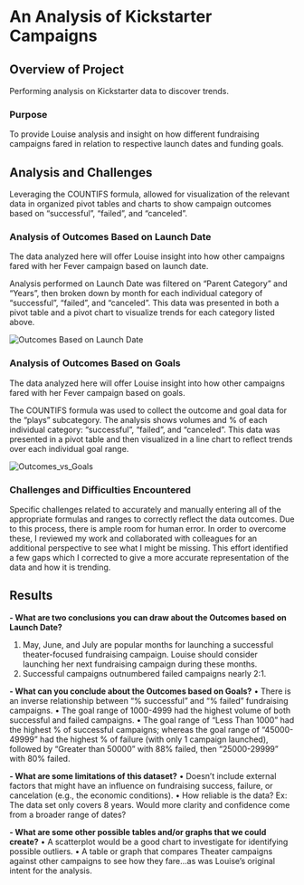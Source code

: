 # An Analysis of Kickstarter Campaigns

## Overview of Project
Performing analysis on Kickstarter data to discover trends.

### Purpose
To provide Louise analysis and insight on how different fundraising campaigns fared in relation to respective launch dates and funding goals.

## Analysis and Challenges
Leveraging the COUNTIFS formula, allowed for visualization of the relevant data in organized pivot tables and charts to show campaign outcomes based on “successful”, “failed”, and “canceled”.

### Analysis of Outcomes Based on Launch Date
The data analyzed here will offer Louise insight into how other campaigns fared with her Fever campaign based on launch date.

Analysis performed on Launch Date was filtered on “Parent Category” and “Years”, then broken down by month for each individual category of “successful”, “failed”, and “canceled”. This data was presented in both a pivot table and a pivot chart to visualize trends for each category listed above.

![Outcomes Based on Launch Date](https://user-images.githubusercontent.com/96449605/147700186-acf20aca-8609-490d-95fb-a5f42df45f82.png)

### Analysis of Outcomes Based on Goals
The data analyzed here will offer Louise insight into how other campaigns fared with her Fever campaign based on goals.

The COUNTIFS formula was used to collect the outcome and goal data for the “plays” subcategory. The analysis shows volumes and % of each individual category: “successful”, “failed”, and “canceled”. This data was presented in a pivot table and then visualized in a line chart to reflect trends over each individual goal range.

![Outcomes_vs_Goals](https://user-images.githubusercontent.com/96449605/147701621-01d36ed2-f170-4d4c-9c99-d8f4016437c8.png)

### Challenges and Difficulties Encountered
Specific challenges related to accurately and manually entering all of the appropriate formulas and ranges to correctly reflect the data outcomes. Due to this process, there is ample room for human error. In order to overcome these, I reviewed my work and collaborated with colleagues for an additional perspective to see what I might be missing. This effort identified a few gaps which I corrected to give a more accurate representation of the data and how it is trending.

## Results

**- What are two conclusions you can draw about the Outcomes based on Launch Date?**
1.	May, June, and July are popular months for launching a successful theater-focused fundraising campaign. Louise should consider launching her next fundraising campaign during these months.
2.	Successful campaigns outnumbered failed campaigns nearly 2:1.

**- What can you conclude about the Outcomes based on Goals?**
•	There is an inverse relationship between “% successful” and “% failed” fundraising campaigns.
•	The goal range of 1000-4999 had the highest volume of both successful and failed campaigns.
•	The goal range of “Less Than 1000” had the highest % of successful campaigns; whereas the goal range of “45000-49999” had the highest % of failure (with only 1 campaign launched), followed by “Greater than 50000” with 88% failed, then “25000-29999” with 80% failed.

**- What are some limitations of this dataset?**
•	Doesn’t include external factors that might have an influence on fundraising success, failure, or cancelation (e.g., the economic conditions).
•	How reliable is the data? Ex: The data set only covers 8 years. Would more clarity and confidence come from a broader range of dates?

**- What are some other possible tables and/or graphs that we could create?**
•	A scatterplot would be a good chart to investigate for identifying possible outliers.
•	A table or graph that compares Theater campaigns against other campaigns to see how they fare…as was Louise’s original intent for the analysis.

